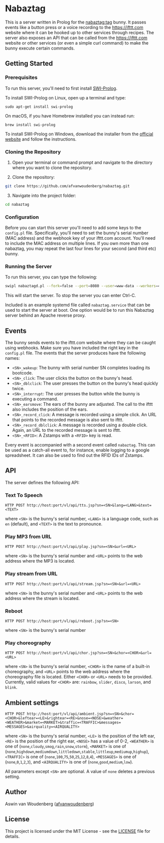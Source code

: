 # Nabaztag

This is a server written in Prolog for the [nabaztag:tag](https://en.wikipedia.org/wiki/Nabaztag) bunny. It passes events like a button press or a voice recording to the https://ifttt.com website where it can be hooked up to other services through recipes. The server also exposes an API that can be called from the https://ifttt.com website or other services (or even a simple curl command) to make the bunny execute certain commands.

## Getting Started

### Prerequisites

To run this server, you'll need to first install [SWI-Prolog](https://www.swi-prolog.org/).

To install SWI-Prolog on Linux, open up a terminal and type:

```{bash}
sudo apt-get install swi-prolog
```

On macOS, if you have Homebrew installed you can instead run:

```{bash}
brew install swi-prolog
```

To install SWI-Prolog on Windows, download the installer from the [official website](https://www.swi-prolog.org/Download.html) and follow the instructions.

### Cloning the Repository

1. Open your terminal or command prompt and navigate to the directory where you want to clone the repository.

2. Clone the repository:
```bash
git clone https://github.com/afvanwoudenberg/nabaztag.git
```

3. Navigate into the project folder:
```bash
cd nabaztag
```

### Configuration

Before you can start this server you'll need to add some keys to the `config.pl` file. Specifically, you'll need to set the bunny's serial number (MAC address) and the webhook key of your ifttt.com account. You'll need to include the MAC address on multiple lines. If you own more than one nabaztag, you may repeat the last four lines for your second (and third etc) bunny. 

### Running the Server

To run this server, you can type the following:

```bash
swipl nabaztagd.pl --fork=false --port=8080 --user=www-data --workers=4
```

This will start the server. To stop the server you can enter Ctrl-C.

Included is an example systemd file called `nabaztag.service` that can be used to start the server at boot. One option would be to run this Nabaztag server behind an Apache reverse proxy.

## Events

The bunny sends events to the ifttt.com website where they can be caught using webhooks. Make sure you have included the right key in the `config.pl` file. The events that the server produces have the following names:

- `<SN>_wakeup`: The bunny with serial number SN completes loading its bootcode.
- `<SN>_click`: The user clicks the button on the bunny's head.
- `<SN>_dblclick`: The user presses the button on the bunny's head quickly twice.
- `<SN>_interrupt`: The user presses the button while the bunny is executing a command.
- `<SN>_earsmove`: The ears of the bunny are adjusted. The call to the ifttt also includes the position of the ears.
- `<SN>_record_click`: A message is recorded using a simple click. An URL that points to the recorded message is also sent to ifttt.
- `<SN>_record_dblclick`: A message is recorded using a double click. Again, an URL to the recorded message is sent to ifttt.
- `<SN>_<RFID>`: A Zstamps with a `<RFID>` key is read.

Every event is accompanied with a second event called `nabaztag`. This can be used as a catch-all event to, for instance, enable logging to a google spreadsheet. It can also be used to find out the RFID IDs of Zstamps.

## API

The server defines the following API:

### Text To Speech

`HTTP POST http://host:port/vl/api/tts.jsp?sn=<SN>&lang=<LANG>&text=<TEXT>`

where `<SN>` is the bunny's serial number, `<LANG>` is a language code, such as `en` (default), and `<TEXT>` is the text to pronounce.

### Play MP3 from URL

`HTTP POST http://host:port/vl/api/play.jsp?sn=<SN>&url=<URL>`

where `<SN>` is the bunny's serial number and `<URL>` points to the web address where the MP3 is located.

### Play stream from URL

`HTTP POST http://host:port/vl/api/stream.jsp?sn=<SN>&url=<URL>`

where `<SN>` is the bunny's serial number and `<URL>` points to the web address where the stream is located.

###  Reboot

`HTTP POST http://host:port/vl/api/reboot.jsp?sn=<SN>`

where `<SN>` is the bunny's serial number

### Play choreography

`HTTP POST http://host:port/vl/api/chor.jsp?sn=<SN>&chor=<CHOR>&url=<URL>`

where `<SN>` is the bunny's serial number, `<CHOR>` is the name of a built-in choreography, and `<URL>` points to the web address where the choreography file is located. Either `<CHOR>` or `<URL>` needs to be provided. Currently, valid values for `<CHOR>` are: `rainbow`, `slider`, `disco`, `larson`, and `blink`.

## Ambient settings

`HTTP POST http://host:port/vl/api/ambient.jsp?sn=<SN>&chor=<CHOR>&leftear=<LE>&rightear=<RE>&nose=<NOSE>&weather=<WEATHER>&market=<MARKET>&traffic=<TRAFFIC>&messages=<MESSAGES>&airquality=<AIRQUALITY>`

where `<SN>` is the bunny's serial number, `<LE>` is the position of the left ear, `<RE>` is the position of the right ear, `<NOSE>` has a value of 0-2, `<WEATHER>` is one of (`none`,`cloudy`,`smog`,`rain`,`snow`,`storm`), `<MARKET>` is one of (`none`,`highdown`,`mediumdown`,`littledown`,`stable`,`littleup`,`mediumup`,`highup`), `<TRAFFIC>` is one of (`none`,`100`,`75`,`50`,`25`,`12`,`8`,`4`), `<MESSAGES>` is one of (`none`,`0`,`1`,`2`,`3`), and `<AIRQUALITY>` is one of (`none`,`good`,`medium`,`low`). 

All parameters except `<SN>` are optional. A value of `none` deletes a previous setting.

## Author

Aswin van Woudenberg ([afvanwoudenberg](https://github.com/afvanwoudenberg))

## License

This project is licensed under the MIT License - see the [LICENSE](LICENSE) file for details.

